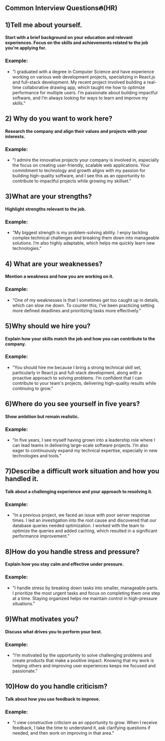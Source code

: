 
## Common Interview Questions🔥(HR)
## 1)Tell me about yourself.
####  Start with a brief background on your education and relevant experiences. Focus on the skills and achievements related to the job you're applying for.
### Example:
- "I graduated with a degree in Computer Science and have experience working on various web development projects, specializing in React.js and full-stack development. My recent project involved building a real-time collaborative drawing app, which taught me how to optimize performance for multiple users. I’m passionate about building impactful software, and I’m always looking for ways to learn and improve my skills."
## 2) Why do you want to work here?
#### Research the company and align their values and projects with your interests.
### Example:
- "I admire the innovative projects your company is involved in, especially the focus on creating user-friendly, scalable web applications. Your commitment to technology and growth aligns with my passion for building high-quality software, and I see this as an opportunity to contribute to impactful projects while growing my skillset."
## 3)What are your strengths?
#### Highlight strengths relevant to the job.
### Example:
- "My biggest strength is my problem-solving ability. I enjoy tackling complex technical challenges and breaking them down into manageable solutions. I’m also highly adaptable, which helps me quickly learn new technologies."
## 4) What are your weaknesses?
#### Mention a weakness and how you are working on it.
### Example:
- "One of my weaknesses is that I sometimes get too caught up in details, which can slow me down. To counter this, I’ve been practicing setting more defined deadlines and prioritizing tasks more effectively."
## 5)Why should we hire you?
#### Explain how your skills match the job and how you can contribute to the company.
### Example:
- "You should hire me because I bring a strong technical skill set, particularly in React.js and full-stack development, along with a proactive approach to solving problems. I’m confident that I can contribute to your team's projects, delivering high-quality results while continuing to grow."
## 6)Where do you see yourself in five years?
#### Show ambition but remain realistic.
### Example:
- "In five years, I see myself having grown into a leadership role where I can lead teams in delivering large-scale software projects. I’m also eager to continuously expand my technical expertise, especially in new technologies and tools."
## 7)Describe a difficult work situation and how you handled it.
#### Talk about a challenging experience and your approach to resolving it.
### Example:
- "In a previous project, we faced an issue with poor server response times. I led an investigation into the root cause and discovered that our database queries needed optimization. I worked with the team to optimize the queries and added caching, which resulted in a significant performance improvement."
## 8)How do you handle stress and pressure?
#### Explain how you stay calm and effective under pressure.

### Example:
- "I handle stress by breaking down tasks into smaller, manageable parts. I prioritize the most urgent tasks and focus on completing them one step at a time. Staying organized helps me maintain control in high-pressure situations."
## 9)What motivates you?
#### Discuss what drives you to perform your best.

### Example:
- "I’m motivated by the opportunity to solve challenging problems and create products that make a positive impact. Knowing that my work is helping others and improving user experiences keeps me focused and passionate."
## 10)How do you handle criticism?
#### Talk about how you use feedback to improve.

### Example:
- "I view constructive criticism as an opportunity to grow. When I receive feedback, I take the time to understand it, ask clarifying questions if needed, and then work on improving in that area."
